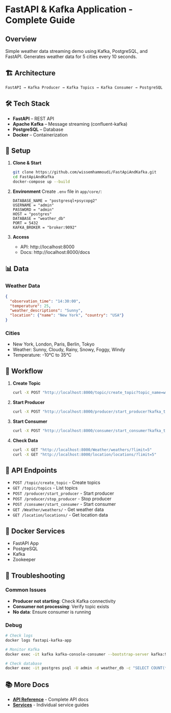 # FastAPI & Kafka Application - Complete Guide

## Overview

Simple weather data streaming demo using Kafka, PostgreSQL, and FastAPI. Generates weather data for 5 cities every 10 seconds.

## 🏗️ Architecture

```
FastAPI → Kafka Producer → Kafka Topics → Kafka Consumer → PostgreSQL
```

## 🛠️ Tech Stack

- **FastAPI** – REST API
- **Apache Kafka** – Message streaming (confluent-kafka)
- **PostgreSQL** – Database
- **Docker** – Containerization

## 🚀 Setup

1. **Clone & Start**
   ```bash
   git clone https://github.com/wissemhammoudi/FastApiAndKafka.git
   cd FastApiAndKafka
   docker-compose up --build
   ```

2. **Environment**
   Create `.env` file in `app/core/`:
   ```dotenv
   DATABASE_NAME = "postgresql+psycopg2"
   USERNAME = "admin"
   PASSWORD = "admin"
   HOST = "postgres"
   DATABASE = "weather_db"
   PORT = 5432
   KAFKA_BROKER = "broker:9092"
   ```

3. **Access**
   - API: http://localhost:8000
   - Docs: http://localhost:8000/docs

## 📊 Data

### Weather Data
```json
{
  "observation_time": "14:30:00",
  "temperature": 25,
  "weather_descriptions": "Sunny",
  "location": {"name": "New York", "country": "USA"}
}
```

### Cities
- New York, London, Paris, Berlin, Tokyo
- Weather: Sunny, Cloudy, Rainy, Snowy, Foggy, Windy
- Temperature: -10°C to 35°C

## 🔄 Workflow

1. **Create Topic**
   ```bash
   curl -X POST "http://localhost:8000/topic/create_topic?topic_name=weather-data"
   ```

2. **Start Producer**
   ```bash
   curl -X POST "http://localhost:8000/producer/start_producer?kafka_topic=weather-data"
   ```

3. **Start Consumer**
   ```bash
   curl -X POST "http://localhost:8000/consumer/start_consumer?kafka_topic=weather-data"
   ```

4. **Check Data**
   ```bash
   curl -X GET "http://localhost:8000/Weather/weathers/?limit=5"
   curl -X GET "http://localhost:8000/location/locations/?limit=5"
   ```

## 📡 API Endpoints

- `POST /topic/create_topic` - Create topics
- `GET /topic/topics` - List topics
- `POST /producer/start_producer` - Start producer
- `POST /producer/stop_producer` - Stop producer
- `POST /consumer/start_consumer` - Start consumer
- `GET /Weather/weathers/` - Get weather data
- `GET /location/locations/` - Get location data

## 🐳 Docker Services

- FastAPI App
- PostgreSQL
- Kafka
- Zookeeper

## 🚨 Troubleshooting

### Common Issues
- **Producer not starting**: Check Kafka connectivity
- **Consumer not processing**: Verify topic exists
- **No data**: Ensure consumer is running

### Debug
```bash
# Check logs
docker logs fastapi-kafka-app

# Monitor Kafka
docker exec -it kafka kafka-console-consumer --bootstrap-server kafka:9092 --topic weather-data --from-beginning

# Check database
docker exec -it postgres psql -U admin -d weather_db -c "SELECT COUNT(*) FROM \"Weather\";"
```

## 📚 More Docs

- **[API Reference](./api.md)** - Complete API docs
- **[Services](./)** - Individual service guides
